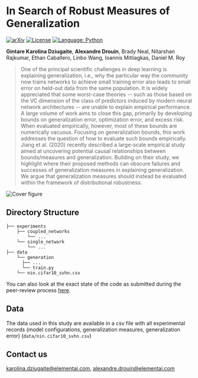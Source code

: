 # In Search of Robust Measures of Generalization

[![arXiv](https://img.shields.io/badge/arXiv-2010.11924-b31b1b)](https://arxiv.org/abs/2010.11924)
[![License](https://img.shields.io/badge/License-Apache%202.0-blue.svg)](https://opensource.org/licenses/Apache-2.0)
[![Language: Python](https://img.shields.io/badge/language-Python%203.7%2B-green?logo=python&logoColor=green)](https://www.python.org)

**Gintare Karolina Dziugaite**, **Alexandre Drouin**, Brady Neal, Nitarshan Rajkumar, Ethan Caballero, Linbo Wang,
Ioannis Mitliagkas, Daniel M. Roy

> One of the principal scientific challenges in deep learning is explaining generalization, i.e., why the particular way the community now trains networks to achieve small training error also leads to small error on held-out data from the same population. It is widely appreciated that some worst-case theories -- such as those based on the VC dimension of the class of predictors induced by modern neural network architectures -- are unable to explain empirical performance. A large volume of work aims to close this gap, primarily by developing bounds on generalization error, optimization error, and excess risk. When evaluated empirically, however, most of these bounds are numerically vacuous. Focusing on generalization bounds, this work addresses the question of how to evaluate such bounds empirically. Jiang et al. (2020) recently described a large-scale empirical study aimed at uncovering potential causal relationships between bounds/measures and generalization. Building on their study, we highlight where their proposed methods can obscure failures and successes of generalization measures in explaining generalization. We argue that generalization measures should instead be evaluated within the framework of distributional robustness.


![Cover figure](https://github.com/nitarshan/robust-generalization-measures/raw/master/paper_graphic.png)

## Directory Structure

```
├── experiments
    ├── coupled_networks
        └── ...
    └── single_network
        └── ...
├── data
    └── generation
      ├── ...
      └── train.py
    └── nin.cifar10_svhn.csv
```

You can also look at the exact state of the code as submitted during the peer-review
process [here](https://github.com/nitarshan/banana-smoothie-recipe-1776).

## Data

The data used in this study are available in a csv file with all experimental records (model configurations,
generalization measures, generalization error) (`data/nin.cifar10_svhn.csv`)

## Contact us

karolina.dziugaite@elementai.com, alexandre.drouin@elementai.com
